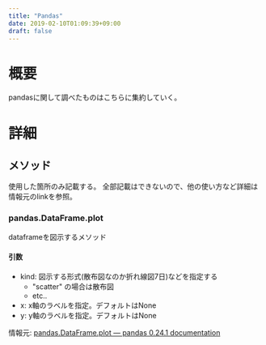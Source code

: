 ```yaml
---
title: "Pandas"
date: 2019-02-10T01:09:39+09:00
draft: false
---
```


# 概要
pandasに関して調べたものはこちらに集約していく。

# 詳細
## メソッド
使用した箇所のみ記載する。
全部記載はできないので、他の使い方など詳細は情報元のlinkを参照。
### pandas.DataFrame.plot
dataframeを図示するメソッド

#### 引数
- kind: 図示する形式(散布図なのか折れ線図7日)などを指定する
  - "scatter" の場合は散布図
  - etc..
- x: x軸のラベルを指定。デフォルトはNone
- y: y軸のラベルを指定。デフォルトはNone


情報元: [pandas.DataFrame.plot — pandas 0.24.1 documentation](https://pandas.pydata.org/pandas-docs/stable/reference/api/pandas.DataFrame.plot.html)
